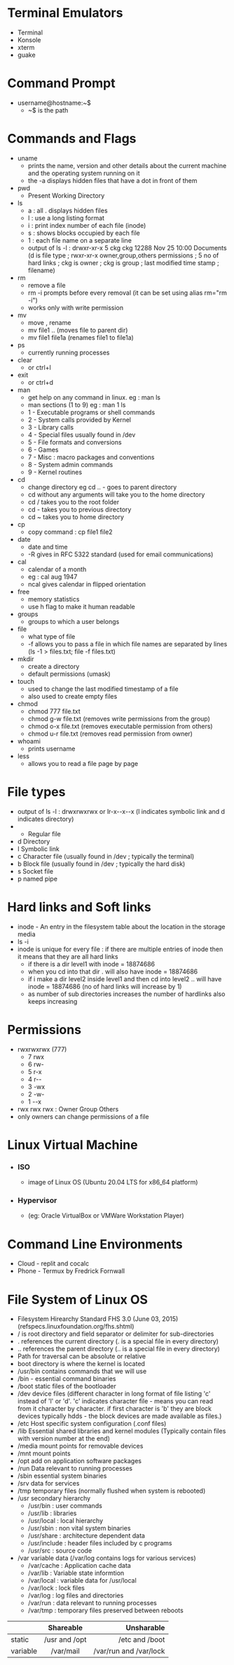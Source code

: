 # Terminal Emulators 
* Terminal
* Konsole
* xterm
* guake
# Command Prompt
* username@hostname:~$ 
  - ~$ is the path
# Commands and Flags
* uname 
  - prints the name, version and other details about the current machine and the operating system running on it
  - the -a displays hidden files that have a dot in front of them 
* pwd 
  - Present Working Directory 
* ls 
  - a : all . displays hidden files 
  - l : use a long listing format
  - i : print index number of each file (inode)
  - s : shows blocks occupied by each file
  - 1 : each file name on a separate line
  - output of ls -l : drwxr-xr-x 5 ckg ckg 12288 Nov 25 10:00 Documents (d is file type ; rwxr-xr-x owner,group,others permissions ; 5 no of hard links ; ckg is owner ; ckg is group ; last modified time stamp ; filename)
* rm 
  - remove a file 
  - rm -i prompts before every removal (it can be set using alias rm="rm -i")
  - works only with write permission
* mv
  - move , rename 
  - mv file1 .. (moves file to parent dir)
  - mv file1 file1a (renames file1 to file1a)
* ps 
  - currently running processes
* clear
  - or ctrl+l
* exit 
  - or ctrl+d
* man
  - get help on any command in linux. eg : man ls
  - man sections (1 to 9) eg : man 1 ls
  - 1 - Executable programs or shell commands
  - 2 - System calls provided by Kernel
  - 3 - Library calls
  - 4 - Special files usually found in /dev
  - 5 - File formats and conversions
  - 6 - Games
  - 7 - Misc : macro packages and conventions
  - 8 - System admin commands
  - 9 - Kernel routines
* cd
  - change directory eg cd .. - goes to parent directory
  - cd without any arguments will take you to the home directory
  - cd / takes you to the root folder
  - cd - takes you to previous directory
  - cd ~ takes you to home directory
* cp
  - copy command : cp file1 file2
* date
  - date and time
  - -R gives in RFC 5322 standard (used for email communications)
* cal
  - calendar of a month
  - eg : cal aug 1947
  - ncal gives calendar in flipped orientation
* free
  - memory statistics
  - use h flag to make it human readable
* groups
  - groups to which a user belongs
* file
  - what type of file
  - -f allows you to pass a file in which file names are separated by lines (ls -1 > files.txt; file -f files.txt)
* mkdir 
  - create a directory
  - default permissions (umask)
* touch
  - used to change the last modified timestamp of a file
  - also used to create empty files
* chmod 
  - chmod 777 file.txt
  - chmod g-w file.txt (removes write permissions from the group)
  - chmod o-x file.txt (removes executable permission from others)
  - chmod u-r file.txt (removes read permission from owner)
* whoami
  - prints username
* less
  - allows you to read a file page by page
# File types 
* output of ls -l : drwxrwxrwx or lr-x--x--x (l indicates symbolic link and d indicates directory)
* - Regular file
* d Directory
* l Symbolic link
* c Character file  (usually found in /dev ; typically the terminal)
* b Block file  (usually found in /dev ; typically the hard disk)
* s Socket file
* p named pipe
# Hard links and Soft links
* inode - An entry in the filesystem table about the location in the storage media
* ls -i <name>
* inode is unique for every file : if there are multiple entries of inode then it means that they are all hard links
  - if there is a dir level1 with inode = 18874686
  - when you cd into that dir . will also have inode = 18874686
  - if i make a dir level2 inside level1 and then cd into level2 .. will have inode = 18874686 (no of hard links will increase by 1)
  - as number of sub directories increases the number of hardlinks also keeps increasing
  
# Permissions 
* rwxrwxrwx (777)
  - 7 rwx
  - 6 rw-
  - 5 r-x
  - 4 r--
  - 3 -wx
  - 2 -w-
  - 1 --x
* rwx rwx rwx : Owner Group Others 
* only owners can change permissions of a file 
# Linux Virtual Machine 
* ### ISO 
  - image of Linux OS (Ubuntu 20.04 LTS for x86_64 platform)
* ### Hypervisor 
  - (eg: Oracle VirtualBox or VMWare Workstation Player)
# Command Line Environments
* Cloud - replit and cocalc
* Phone - Termux by Fredrick Fornwall

# File System of Linux OS
* Filesystem Hirearchy Standard FHS 3.0 (June 03, 2015) (refspecs.linuxfoundation.org/fhs.shtml)
* / is root directory and field separator or delimiter for sub-directories
* . references the current directory (. is a special file in every directory)
* .. references the parent directory (.. is a special file in every directory)
* Path for traversal can be absolute or relative
* boot directory is where the kernel is located
* /usr/bin contains commands that we will use
* /bin - essential command binaries
* /boot static files of the bootloader
* /dev device files (different character in long format of file listing 'c' instead of 'l' or 'd'. 'c' indicates character file - means you can read from it character by character. if first character is 'b' they are block devices typically hdds - the block devices are made available as files.)
* /etc Host specific system configuration (.conf files)
* /lib Essential shared libraries and kernel modules (Typically contain files with version number at the end)
* /media mount points for removable devices 
* /mnt mount points 
* /opt add on application software packages
* /run Data relevant to running processes
* /sbin essential system binaries
* /srv data for services
* /tmp temporary files (normally flushed when system is rebooted)
* /usr secondary hierarchy
  - /usr/bin : user commands
  - /usr/lib : libraries
  - /usr/local : local hierarchy
  - /usr/sbin : non vital system binaries
  - /usr/share : architecture dependent data 
  - /usr/include : header files included by c programs
  - /usr/src : source code
* /var variable data (/var/log contains logs for various services)
  - /var/cache : Application cache data
  - /var/lib : Variable state informtion
  - /var/local : variable data for /usr/local
  - /var/lock : lock files
  - /var/log : log files and directories 
  - /var/run : data relevant to running processes
  - /var/tmp : temporary files preserved between reboots


|          |    Shareable  |  Unsharable |
|----------|:-------------:|------:|
| static   |  /usr and /opt | /etc and /boot |
| variable |    /var/mail   |   /var/run and /var/lock |
